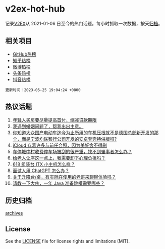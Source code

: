 # v2ex-hot-hub

 记录[V2EX](https://www.v2ex.com/)从 2021-01-06 日至今的热门话题。每小时抓取一次数据，按天[归档](archives)。
 
 ## 相关项目

- [GitHub热榜](https://github.com/snaildev/github-hot-hub)
- [知乎热榜](https://github.com/snaildev/zhihu-hot-hub)
- [微博热榜](https://github.com/snaildev/weibo-hot-hub)
- [头条热榜](https://github.com/snaildev/toutiao-hot-hub)
- [抖音热榜](https://github.com/snaildev/douyin-hot-hub)


 `更新时间：2023-05-25 19:04:24 +0800`

## 热议话题

1. [年轻人买房要尽量提高首付，缩减贷款期限](https://www.v2ex.com/t/942740)
1. [我遇到婚姻问题了，帮我出出主意。](https://www.v2ex.com/t/942812)
1. [你知道大众国产电动车迄今为止所用的车机压根就不是德国总部新开发的那个，而是宁波均联智行公司开发的安卓套壳特供版吗?](https://www.v2ex.com/t/942843)
1. [iCloud 存着许多与前任合照，因为美好舍不得删](https://www.v2ex.com/t/942779)
1. [车停城中村收费停车场被刮的很严重，找不到肇事者怎么办？](https://www.v2ex.com/t/942734)
1. [给老人让座这一点上，我需要卸下心理负担吗？](https://www.v2ex.com/t/942804)
1. [618 组装台 ITX 小主机怎么样？](https://www.v2ex.com/t/942799)
1. [面试人用 ChatGPT 怎么办？](https://www.v2ex.com/t/942778)
1. [关于升降台/桌，有实际在使用的老哥来聊聊体验吗？](https://www.v2ex.com/t/942738)
1. [请教一下大伙，一年 Java 准备跳槽需要哪些？](https://www.v2ex.com/t/942767)

## 历史归档

[archives](archives)

## License

See the [LICENSE](LICENSE) file for license rights and limitations (MIT).
